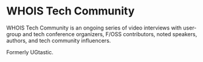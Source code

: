 WHOIS Tech Community
====================

WHOIS Tech Community is an ongoing series of video interviews with user-group and tech conference organizers, F/OSS contributors, noted speakers, authors, and tech community influencers.

Formerly UGtastic.
